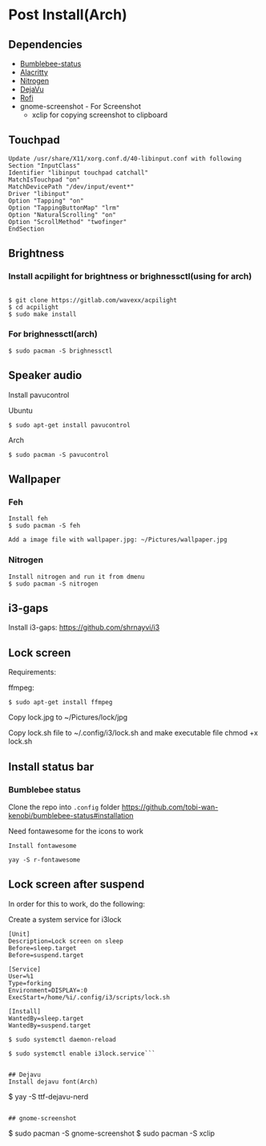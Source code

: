 # Post Install(Arch)


## Dependencies

- [Bumblebee-status](#bumblebee-status)
- [Alacritty](../alacritty/READMD.md)
- [Nitrogen](#nitrogen)
- [DejaVu](#dejavu)
- [Rofi](https://wiki.archlinux.org/title/rofi)
- gnome-screenshot - For Screenshot
    - xclip for copying screenshot to clipboard

## Touchpad
```
Update /usr/share/X11/xorg.conf.d/40-libinput.conf with following
Section "InputClass"
Identifier "libinput touchpad catchall"
MatchIsTouchpad "on"
MatchDevicePath "/dev/input/event*"
Driver "libinput"
Option "Tapping" "on"
Option "TappingButtonMap" "lrm"
Option "NaturalScrolling" "on"
Option "ScrollMethod" "twofinger"
EndSection

```

## Brightness

### Install acpilight  for brightness or brighnessctl(using for arch)

```

$ git clone https://gitlab.com/wavexx/acpilight
$ cd acpilight
$ sudo make install

```

### For brighnessctl(arch)

```
$ sudo pacman -S brighnessctl
```

## Speaker audio
Install pavucontrol 

Ubuntu
```
$ sudo apt-get install pavucontrol
```

Arch
```
$ sudo pacman -S pavucontrol
```

## Wallpaper
### Feh
```
Install feh
$ sudo pacman -S feh

Add a image file with wallpaper.jpg: ~/Pictures/wallpaper.jpg
```

### Nitrogen
```
Install nitrogen and run it from dmenu
$ sudo pacman -S nitrogen 

```

## i3-gaps

Install i3-gaps: https://github.com/shrnayvi/i3

## Lock screen
Requirements: 

ffmpeg:
```
$ sudo apt-get install ffmpeg
```

Copy lock.jpg to ~/Pictures/lock/jpg

Copy lock.sh file to ~/.config/i3/lock.sh and make executable file
chmod +x lock.sh


## Install status bar

### Bumblebee status
Clone the repo into `.config` folder
https://github.com/tobi-wan-kenobi/bumblebee-status#installation

Need fontawesome for the icons to work

```
Install fontawesome

yay -S r-fontawesome
```

## Lock screen after suspend
In order for this to work, do the following:

Create a system service for i3lock

```
[Unit]
Description=Lock screen on sleep
Before=sleep.target
Before=suspend.target

[Service]
User=%1
Type=forking
Environment=DISPLAY=:0
ExecStart=/home/%i/.config/i3/scripts/lock.sh

[Install]
WantedBy=sleep.target
WantedBy=suspend.target

```

```
$ sudo systemctl daemon-reload
```

```
$ sudo systemctl enable i3lock.service```


## Dejavu
Install dejavu font(Arch)

```
$ yay -S ttf-dejavu-nerd
```

## gnome-screenshot

```
$ sudo pacman -S gnome-screenshot
$ sudo pacman -S xclip
```
